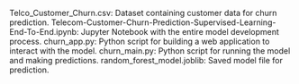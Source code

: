 Telco_Customer_Churn.csv: Dataset containing customer data for churn prediction.
Telecom-Customer-Churn-Prediction-Supervised-Learning-End-To-End.ipynb: Jupyter Notebook with the entire model development process.
churn_app.py: Python script for building a web application to interact with the model.
churn_main.py: Python script for running the model and making predictions.
random_forest_model.joblib: Saved model file for prediction.
